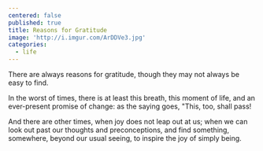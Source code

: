 ```yaml
---
centered: false
published: true
title: Reasons for Gratitude
image: 'http://i.imgur.com/ArDDVe3.jpg'
categories:
  - life
---
```

There are always reasons
for gratitude,
though they may not always 
be easy to find.

In the worst of times,
there is at least this breath,
this moment of life,
and an ever-present promise 
of change:
as the saying goes,
"This, too, shall pass!

And there are other times,
when joy does not leap 
out at us;
when we can look out
past our thoughts 
and preconceptions,
and find something, 
somewhere, 
beyond our usual seeing,
to inspire the joy
of simply being. 
